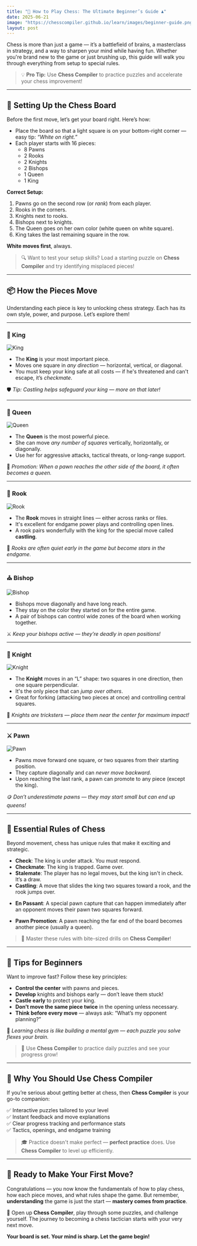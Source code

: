 ```yaml
---
title: "🧠 How to Play Chess: The Ultimate Beginner’s Guide ♟️"
date: 2025-06-21
image: "https://chesscompiler.github.io/learn/images/beginner-guide.png"
layout: post
---
```

Chess is more than just a game — it’s a battlefield of brains, a masterclass in strategy, and a way to sharpen your mind while having fun. Whether you're brand new to the game or just brushing up, this guide will walk you through everything from setup to special rules.

> 💡 **Pro Tip:** Use **Chess Compiler** to practice puzzles and accelerate your chess improvement!

---

## 🏁 Setting Up the Chess Board

Before the first move, let’s get your board right. Here’s how:

- Place the board so that a light square is on your bottom-right corner — easy tip: *“White on right.”*
- Each player starts with 16 pieces:
  - 8 Pawns
  - 2 Rooks
  - 2 Knights
  - 2 Bishops
  - 1 Queen
  - 1 King

<chess-board fen="rnbqkbnr/pppppppp/8/8/8/8/PPPPPPPP/RNBQKBNR w KQkq - 0 1"></chess-board>

**Correct Setup:**

1. Pawns go on the second row (or *rank*) from each player.
2. Rooks in the corners.
3. Knights next to rooks.
4. Bishops next to knights.
5. The Queen goes on her own color (white queen on white square).
6. King takes the last remaining square in the row.

**White moves first**, always.

> 🔍 Want to test your setup skills? Load a starting puzzle on **Chess Compiler** and try identifying misplaced pieces!

---

## 📦 How the Pieces Move

Understanding each piece is key to unlocking chess strategy. Each has its own style, power, and purpose. Let’s explore them!

---

### 👑 King

![King](https://upload.wikimedia.org/wikipedia/commons/4/42/Chess_klt45.svg)

- The **King** is your most important piece.
- Moves one square in *any direction* — horizontal, vertical, or diagonal.
- You must keep your king safe at all costs — if he's threatened and can't escape, it’s *checkmate*.

<chess-board fen="8/8/8/3K1k2/8/8/8/8 w - - 0 1" highlight="d5,e5,d4,e4,c5,c4,c6,d6,e6" arrows="d5-e5,d5-d4,d5-e4,d5-c4,d5-c5,d5-c6,d5-d6,d5-e6"></chess-board>

🛡️ *Tip: Castling helps safeguard your king — more on that later!*

---

### 👸 Queen

![Queen](https://upload.wikimedia.org/wikipedia/commons/1/15/Chess_qlt45.svg)

- The **Queen** is the most powerful piece.
- She can move *any number of squares* vertically, horizontally, or diagonally.
- Use her for aggressive attacks, tactical threats, or long-range support.

<chess-board fen="8/8/8/3Q4/8/8/8/8 w - - 0 1" highlight="d1,d8,a5,h5,a2,h1,a8,h8" arrows="d5-d8,d5-d1,d5-a5,d5-h5,d5-a2,d5-h1,d5-a8,d5-h8">
</chess-board>

👑 *Promotion: When a pawn reaches the other side of the board, it often becomes a queen.*

---

### 🏰 Rook

![Rook](https://upload.wikimedia.org/wikipedia/commons/7/72/Chess_rlt45.svg)

- The **Rook** moves in straight lines — either across ranks or files.
- It's excellent for endgame power plays and controlling open lines.
- A rook pairs wonderfully with the king for the special move called **castling**.

<chess-board fen="8/8/8/3R4/8/8/8/8 w - - 0 1" highlight="d5,d1,d2,d3,d4,d6,d7,d8,a5,b5,c5,e5,f5,g5,h5" arrows="d5-d1,d5-d8,d5-a5,d5-h5"></chess-board>

🔧 *Rooks are often quiet early in the game but become stars in the endgame.*

---

### ⛪ Bishop

![Bishop](https://upload.wikimedia.org/wikipedia/commons/b/b1/Chess_blt45.svg)

- Bishops move diagonally and have long reach.
- They stay on the color they started on for the entire game.
- A pair of bishops can control wide zones of the board when working together.

<chess-board fen="8/8/8/3B4/8/8/8/8 w - - 0 1" highlight="d5,a2,g8,a8,g2" arrows="d5-a2,d5-g8,d5-a8,d5-g2"></chess-board>

⚔️ *Keep your bishops active — they’re deadly in open positions!*

---

### 🐴 Knight

![Knight](https://upload.wikimedia.org/wikipedia/commons/7/70/Chess_nlt45.svg)

- The **Knight** moves in an “L” shape: two squares in one direction, then one square perpendicular.
- It's the only piece that can *jump over others*.
- Great for forking (attacking two pieces at once) and controlling central squares.

<chess-board fen="8/8/8/3N4/8/8/8/8 w - - 0 1" highlight="c7,e7,b6,f6,b4,f4,c3,e3" arrows="d5-c7,d5-e7,d5-b6,d5-f6,d5-b4,d5-f4,d5-c3,d5-e3"></chess-board>

🔄 *Knights are tricksters — place them near the center for maximum impact!*

---

### ⚔️ Pawn

![Pawn](https://upload.wikimedia.org/wikipedia/commons/4/45/Chess_plt45.svg)

- Pawns move forward one square, or two squares from their starting position.
- They capture diagonally and can *never move backward*.
- Upon reaching the last rank, a pawn can promote to any piece (except the king).

<chess-board fen="8/8/8/3P4/8/8/8/8 w - - 0 1" highlight="d6,c6,e6" arrows="d5-d6,d5-c6,d5-e6">
</chess-board>

🪙 *Don’t underestimate pawns — they may start small but can end up queens!*

---

## 📜 Essential Rules of Chess

Beyond movement, chess has unique rules that make it exciting and strategic.

- **Check**: The king is under attack. You must respond.
- **Checkmate**: The king is trapped. Game over.
- **Stalemate**: The player has no legal moves, but the king isn't in check. It’s a draw.
- **Castling**: A move that slides the king two squares toward a rook, and the rook jumps over.

<chess-board fen="r3k2r/8/8/8/8/8/8/R3K2R w KQkq - 0 1" arrows="e1-g1,h1-f1,e1-c1,a1-d1"></chess-board>

- **En Passant**: A special pawn capture that can happen immediately after an opponent moves their pawn two squares forward.

<chess-board fen="8/8/8/3pP3/8/8/8/8 w - d6 0 1" arrows="e5-d6"></chess-board>

- **Pawn Promotion**: A pawn reaching the far end of the board becomes another piece (usually a queen).

<chess-board fen="4P3/8/8/8/8/8/8/8 w - - 0 1" arrows="e8-e7"></chess-board>

> 🎯 Master these rules with bite-sized drills on **Chess Compiler**!

---

## 🌱 Tips for Beginners

Want to improve fast? Follow these key principles:

- **Control the center** with pawns and pieces.
- **Develop** knights and bishops early — don’t leave them stuck!
- **Castle early** to protect your king.
- **Don’t move the same piece twice** in the opening unless necessary.
- **Think before every move** — always ask: “What’s my opponent planning?”

🧠 *Learning chess is like building a mental gym — each puzzle you solve flexes your brain.*

> 🚀 Use **Chess Compiler** to practice daily puzzles and see your progress grow!

---

## 🧩 Why You Should Use Chess Compiler

If you’re serious about getting better at chess, then **Chess Compiler** is your go-to companion:

✅ Interactive puzzles tailored to your level  
✅ Instant feedback and move explanations  
✅ Clear progress tracking and performance stats  
✅ Tactics, openings, and endgame training

> 🎓 Practice doesn't make perfect — **perfect practice** does. Use **Chess Compiler** to level up efficiently.

---

## 🏁 Ready to Make Your First Move?

Congratulations — you now know the fundamentals of how to play chess, how each piece moves, and what rules shape the game. But remember, **understanding** the game is just the start — **mastery comes from practice**.

🎯 Open up **Chess Compiler**, play through some puzzles, and challenge yourself. The journey to becoming a chess tactician starts with your very next move.

**Your board is set. Your mind is sharp. Let the game begin!**